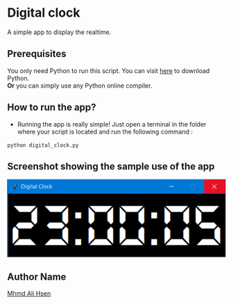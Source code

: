 # Digital clock
A simple app to display the realtime.
  
## Prerequisites
You only need Python to run this script. You can visit [here](https://www.python.org/downloads/) to download Python.  
**Or** you can simply use any Python online compiler.

## How to run the app?
* Running the app is really simple! Just open a terminal in the folder where your script is located and run the following command :

```
python digital_clock.py
```

## Screenshot showing the sample use of the app
![](screenshot.png)  

## Author Name
[Mhmd Ali Hsen](https://github.com/mhmdali102)